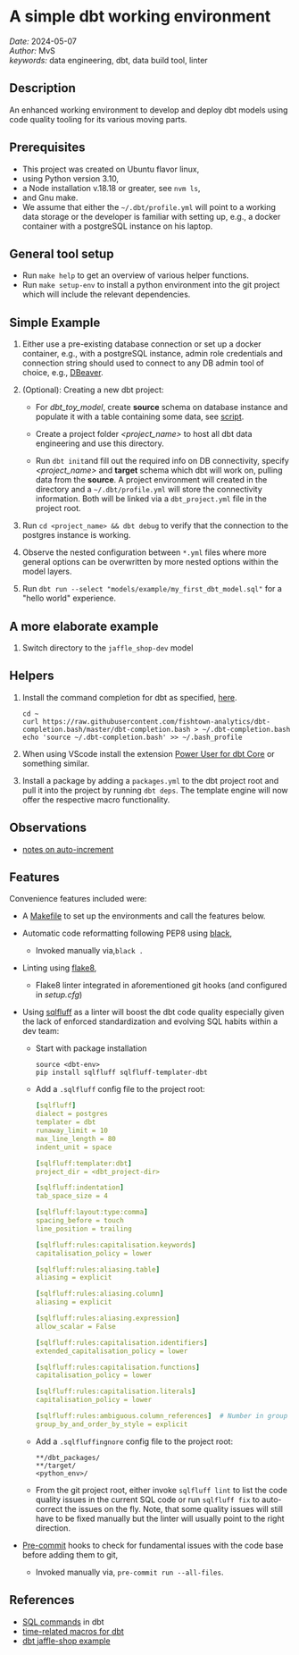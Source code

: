 # A simple dbt working environment

*Date:* 2024-05-07  
*Author:* MvS  
*keywords:* data engineering, dbt, data build tool, linter

## Description

An enhanced working environment to develop and deploy dbt models using code quality tooling
for its various moving parts.

## Prerequisites

- This project was created on Ubuntu flavor linux,
- using Python version 3.10,
- a Node installation v.18.18 or greater, see `nvm ls`,
- and Gnu make.
- We assume that either the `~/.dbt/profile.yml` will point to a working data
storage or the developer is familiar with setting up, e.g., a docker container with a postgreSQL
instance on his laptop.

## General tool setup

- Run `make help` to get an overview of various helper functions.
- Run `make setup-env` to install a python environment into the git project which will
include the relevant dependencies.

## Simple Example

1. Either use a pre-existing database connection or set up a docker container, e.g.,
with a postgreSQL instance, admin role credentials and connection string should used
to connect to any DB admin tool of choice, e.g., [DBeaver](https://dbeaver.io/).

2. (Optional): Creating a new dbt project:
    - For *dbt_toy_model*, create **source** schema on database instance and populate it
    with a table containing some data, see [script](./scripts/00_source.sql).

    - Create a project folder *<project_name>* to host all dbt data engineering and use this directory.

    - Run `dbt init`and fill out the required info on DB connectivity, specify *<project_name>* and **target** schema which dbt will work on, pulling data from the **source**. A project environment will created in the directory and a `~/.dbt/profile.yml` will store the connectivity information. Both will be linked via a `dbt_project.yml` file in the project root.

3. Run `cd <project_name> && dbt debug` to verify that the connection to the postgres instance is working.

4. Observe the nested configuration between `*.yml` files where more general options can
be overwritten by more nested options within the model layers.

5. Run  `dbt run --select "models/example/my_first_dbt_model.sql"` for a "hello world" experience.

## A more elaborate example

1. Switch directory to the `jaffle_shop-dev` model

## Helpers

1. Install the command completion for dbt as specified, [here](https://github.com/dbt-labs/dbt-completion.bash).

    ```shell
    cd ~
    curl https://raw.githubusercontent.com/fishtown-analytics/dbt-completion.bash/master/dbt-completion.bash > ~/.dbt-completion.bash
    echo 'source ~/.dbt-completion.bash' >> ~/.bash_profile
    ```

2. When using VScode install the extension [Power User for dbt Core](https://marketplace.visualstudio.com/items?itemName=innoverio.vscode-dbt-power-user) or something similar.

3. Install a package by adding a `packages.yml` to the dbt project root and pull it into the project by running `dbt deps`.
The template engine will now offer the respective macro functionality.

## Observations

- [notes on auto-increment](https://discourse.getdbt.com/t/can-i-create-an-auto-incrementing-id-in-dbt/579/2)

## Features

Convenience features included were:

- A [Makefile](https://www.gnu.org/software/make/manual/) to set up the environments and call the features below.

- Automatic code reformatting following PEP8 using [black](https://black.readthedocs.io/en/stable/index.html),

  - Invoked manually via,`black .`

- Linting using [flake8](https://github.com/PyCQA/flake8),

  - Flake8 linter integrated in aforementioned git hooks (and configured in *setup.cfg*)

- Using [sqlfluff](https://docs.sqlfluff.com/en/stable/) as a linter will boost the dbt
code quality especially given the lack of enforced standardization and evolving SQL habits
within a dev team:

  - Start with package installation

    ```shell
    source <dbt-env>
    pip install sqlfluff sqlfluff-templater-dbt
    ```

  - Add a `.sqlfluff` config file to the project root:

    ```yaml
    [sqlfluff]
    dialect = postgres
    templater = dbt
    runaway_limit = 10
    max_line_length = 80
    indent_unit = space

    [sqlfluff:templater:dbt]
    project_dir = <dbt_project-dir>

    [sqlfluff:indentation]
    tab_space_size = 4

    [sqlfluff:layout:type:comma]
    spacing_before = touch
    line_position = trailing

    [sqlfluff:rules:capitalisation.keywords] 
    capitalisation_policy = lower

    [sqlfluff:rules:aliasing.table]
    aliasing = explicit

    [sqlfluff:rules:aliasing.column]
    aliasing = explicit

    [sqlfluff:rules:aliasing.expression]
    allow_scalar = False

    [sqlfluff:rules:capitalisation.identifiers]
    extended_capitalisation_policy = lower

    [sqlfluff:rules:capitalisation.functions]
    capitalisation_policy = lower

    [sqlfluff:rules:capitalisation.literals]
    capitalisation_policy = lower

    [sqlfluff:rules:ambiguous.column_references]  # Number in group by
    group_by_and_order_by_style = explicit
    ```

  - Add a `.sqlfluffingnore` config file to the project root:

    ```ignore
    **/dbt_packages/
    **/target/
    <python_env>/
    ```

  - From the git project root, either invoke `sqlfluff lint` to list the code quality issues in the
  current SQL code or run `sqlfluff fix` to auto-correct the issues on the fly.
  Note, that some quality issues will still have to be fixed manually but the linter will usually
  point to the right direction.

- [Pre-commit](https://pre-commit.com/) hooks to check for fundamental issues with the code base
  before adding them to git,

  - Invoked manually via, `pre-commit run --all-files`.

## References

- [SQL commands](https://docs.getdbt.com/sql-reference) in dbt
- [time-related macros for dbt](https://hub.getdbt.com/calogica/dbt_date/latest/)
- [dbt jaffle-shop example](https://github.com/dbt-labs/jaffle-shop)
